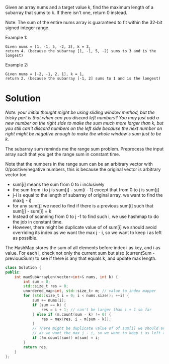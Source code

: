 Given an array nums and a target value k, find the maximum length of a subarray that sums to k. If there isn't one, return 0 instead.

Note:
The sum of the entire nums array is guaranteed to fit within the 32-bit signed integer range.

Example 1:

```
Given nums = [1, -1, 5, -2, 3], k = 3,
return 4. (because the subarray [1, -1, 5, -2] sums to 3 and is the longest)
```

Example 2:

```
Given nums = [-2, -1, 2, 1], k = 1,
return 2. (because the subarray [-1, 2] sums to 1 and is the longest)
```

# Solution

_Note: your initial thought might be using sliding window method, but the tricky part is that when can you discard left numbers? You may just add a new number on the right side to make the sum much more larger than k, but you still can't discard numbers on the left side because the next number on right might be negative enough to make the whole window's sum just to be k._

The subarray sum reminds me the range sum problem. Preprocess the input array such that you get the range sum in constant time.

Note that the numbers in the range sum can be an arbitrary vector with 0/positive/negative numbers, this is because the original vector is arbitrary vector too. 


* sum[i] means the sum from 0 to i inclusively   
* the sum from i to j is sum[j] - sum[i - 1] except that from 0 to j is sum[j]  
* j-i is equal to the length of subarray of original array. we want to find the max(j - i)     
* for any sum[j] we need to find if there is a previous sum[i] such that sum[j] - sum[i] = k    
* Instead of scanning from 0 to j -1 to find such i, we use hashmap to do the job in constant time.    
* However, there might be duplicate value of of sum[i] we should avoid overriding its index as we want the max j - i, so we want to keep i as left as possible.    

The HashMap stores the sum of all elements before index i as key, and i as value. For each i, check not only the current sum but also (currentSum - previousSum) to see if there is any that equals k, and update max length.

```cpp
class Solution {
public:
    int maxSubArrayLen(vector<int>& nums, int k) {
        int sum = 0;
        std::size_t res = 0;
        unordered_map<int, std::size_t> m; // value to index mapper
        for (std::size_t i = 0; i < nums.size(); ++i) {
            sum += nums[i];
            if (sum == k) {
                res = i + 1; // can't be larger than i + 1 so far
            } else if (m.count(sum - k) != 0) {
                res = max(res, i - m[sum - k]);
            }
            // There might be duplicate value of of sum[i] we should avoid overriding its index
            // as we want the max j - i, so we want to keep i as left as possible. 
            if (!m.count(sum)) m[sum] = i;
        }
        return res;
    }
};
```
